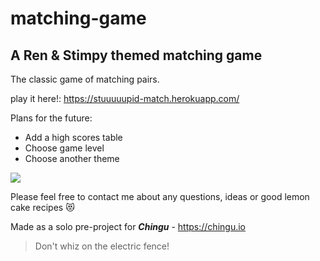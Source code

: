 # matching-game
## A Ren &amp; Stimpy themed matching game

The classic game of matching pairs.

play it here!: https://stuuuuupid-match.herokuapp.com/

Plans for the future:
- Add a high scores table
- Choose game level
- Choose another theme

<img src="https://66.media.tumblr.com/200de9c80bb87722c4985b12199d255a/tumblr_omtu73ejsu1r9c63ao1_400.gifv">

Please feel free to contact me about any questions, ideas or good lemon cake recipes :heart_eyes_cat:

Made as a solo pre-project for **_Chingu_** - https://chingu.io

> Don't whiz on the electric fence!
